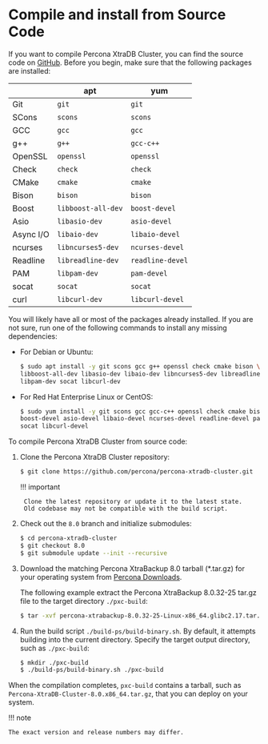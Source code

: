 # Compile and install from Source Code

If you want to compile Percona XtraDB Cluster, you can find the source code on
[GitHub](https://github.com/percona/percona-xtradb-cluster).
Before you begin, make sure that the following packages are installed:

|  | apt| yum|
| --- | ----- | --- | 
| Git| `git` | `git`|
| SCons | `scons` | `scons`|
| GCC| `gcc` | `gcc` |
| g++ | `g++` | `gcc-c++` |
| OpenSSL| `openssl` | `openssl`|
| Check| `check`| `check` |
| CMake| `cmake` | `cmake` |
| Bison| `bison` | `bison`|
| Boost | `libboost-all-dev` | `boost-devel` |
| Asio| `libasio-dev`| `asio-devel` |
| Async I/O| `libaio-dev` | `libaio-devel`|
| ncurses | `libncurses5-dev` | `ncurses-devel`|
| Readline| `libreadline-dev`| `readline-devel`|
| PAM | `libpam-dev`| `pam-devel`|
| socat| `socat` | `socat`|
| curl | `libcurl-dev` | `libcurl-devel`|

You will likely have all or most of the packages already installed. If you are
not sure, run one of the following commands to install any missing
dependencies:

* For Debian or Ubuntu:

    ```{.bash data-prompt="$"}
    $ sudo apt install -y git scons gcc g++ openssl check cmake bison \
    libboost-all-dev libasio-dev libaio-dev libncurses5-dev libreadline-dev \
    libpam-dev socat libcurl-dev
    ```

* For Red Hat Enterprise Linux or CentOS:

    ```{.bash data-prompt="$"}
    $ sudo yum install -y git scons gcc gcc-c++ openssl check cmake bison \
    boost-devel asio-devel libaio-devel ncurses-devel readline-devel pam-devel \
    socat libcurl-devel
    ```

To compile Percona XtraDB Cluster from source code:


1. Clone the Percona XtraDB Cluster repository:

    ```{.bash data-prompt="$"}
    $ git clone https://github.com/percona/percona-xtradb-cluster.git
    ```
    
    !!! important

        Clone the latest repository or update it to the latest state.
        Old codebase may not be compatible with the build script.

2. Check out the `8.0` branch and initialize submodules:

    ```{.bash data-prompt="$"}
    $ cd percona-xtradb-cluster
    $ git checkout 8.0
    $ git submodule update --init --recursive
    ```

3. Download the matching Percona XtraBackup 8.0 tarball (*.tar.gz) for your operating system from [Percona Downloads](https://www.percona.com/downloads/). 

   The following example extract the Percona XtraBackup 8.0.32-25 tar.gz file to the target directory `./pxc-build`:

    ```{.bash data-prompt="$"}
    $ tar -xvf percona-xtrabackup-8.0.32-25-Linux-x86_64.glibc2.17.tar.gz -C ./pxc-build
    ```

4. Run the build script `./build-ps/build-binary.sh`.
    By default, it attempts building into the current directory. Specify
    the target output directory, such as `./pxc-build`:

    ```{.bash data-prompt="$"}
    $ mkdir ./pxc-build
    $ ./build-ps/build-binary.sh ./pxc-build
    ```

When the compilation completes, `pxc-build` contains a tarball, such as `Percona-XtraDB-Cluster-8.0.x86_64.tar.gz`, that you can deploy on your system.

!!! note

    The exact version and release numbers may differ.
